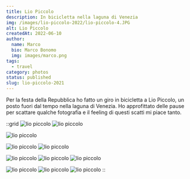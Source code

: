 ```yaml
---
title: Lio Piccolo
description: In bicicletta nella laguna di Venezia
img: /images/lio-piccolo-2022/lio-piccolo-4.JPG
alt: Lio Piccolo
createdAt: 2022-06-10
author:
  name: Marco
  bio: Marco Bonomo
  img: images/marco.png
tags:
  - travel
category: photos
status: published
slug: lio-piccolo-2021
---
```


Per la festa della Repubblica ho fatto un giro in bicicletta a Lio Piccolo, un posto fuori dal tempo nella laguna di Venezia. Ho approfittato delle pause per scattare qualche fotografia e il feeling di questi scatti mi piace tanto.

::grid
![lio piccolo](/images/lio-piccolo-2022/lio-piccolo-1.JPG)
![lio piccolo](/images/lio-piccolo-2022/lio-piccolo-2.JPG)

![lio piccolo](/images/lio-piccolo-2022/lio-piccolo-4.JPG)

![lio piccolo](/images/lio-piccolo-2022/lio-piccolo-5.JPG)
![lio piccolo](/images/lio-piccolo-2022/lio-piccolo-3.JPG)

![lio piccolo](/images/lio-piccolo-2022/lio-piccolo-8.JPG)
![lio piccolo](/images/lio-piccolo-2022/lio-piccolo-7.JPG)
![lio piccolo](/images/lio-piccolo-2022/lio-piccolo-9.JPG)

![lio piccolo](/images/lio-piccolo-2022/lio-piccolo-12.JPG)
![lio piccolo](/images/lio-piccolo-2022/lio-piccolo-10.JPG)
![lio piccolo](/images/lio-piccolo-2022/lio-piccolo-13.JPG)
::

